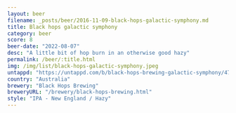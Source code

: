 ```yaml
---
layout: beer
filename: _posts/beer/2016-11-09-black-hops-galactic-symphony.md
title: Black hops galactic symphony
category: beer
score: 8
beer-date: "2022-08-07"
desc: "A little bit of hop burn in an otherwise good hazy"
permalink: /beer/:title.html
img: /img/list/black-hops-galactic-symphony.jpeg
untappd: "https://untappd.com/b/black-hops-brewing-galactic-symphony/4754914"
country: "Australia"
brewery: "Black Hops Brewing"
breweryURL: "/brewery/black-hops-brewing.html"
style: "IPA - New England / Hazy"
---
```

